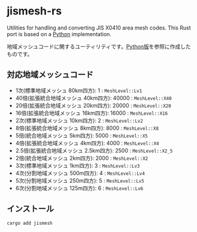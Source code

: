 # jismesh-rs

Utilities for handling and converting JIS X0410 area mesh codes. This Rust port is based on a [Python](https://github.com/hni14/jismesh) implementation.

地域メッシュコードに関するユーティリティです。[Python版](https://github.com/hni14/jismesh)を参照に作成したものです。

## 対応地域メッシュコード
- 1次(標準地域メッシュ 80km四方): 1 : `MeshLevel::Lv1`
- 40倍(拡張統合地域メッシュ 40km四方): 40000 : `MeshLevel::X40`
- 20倍(拡張統合地域メッシュ 20km四方): 20000 : `MeshLevel::X20`
- 16倍(拡張統合地域メッシュ 16km四方): 16000 : `MeshLevel::X16`
- 2次(標準地域メッシュ 10km四方): 2 : `MeshLevel::Lv2`
- 8倍(拡張統合地域メッシュ 8km四方): 8000 : `MeshLevel::X8`
- 5倍(統合地域メッシュ 5km四方): 5000 : `MeshLevel::X5`
- 4倍(拡張統合地域メッシュ 4km四方): 4000 : `MeshLevel::X4`
- 2.5倍(拡張統合地域メッシュ 2.5km四方): 2500 : `MeshLevel::X2_5`
- 2倍(統合地域メッシュ 2km四方): 2000 : `MeshLevel::X2`
- 3次(標準地域メッシュ 1km四方): 3 : `MeshLevel::Lv3`
- 4次(分割地域メッシュ 500m四方): 4 : `MeshLevel::Lv4`
- 5次(分割地域メッシュ 250m四方): 5 : `MeshLevel::Lv5`
- 6次(分割地域メッシュ 125m四方): 6 : `MeshLevel::Lv6`

## インストール

```bash
cargo add jismesh
```
